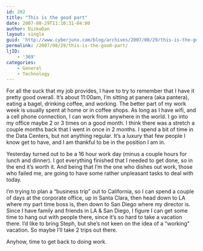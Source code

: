 ```yaml
---
id: 202
title: "This is the good part"
date: 2007-08-29T11:10:31-04:00
author: DizkoDan
layout: single
guid: 'http://www.cyberjunx.com/blog/archives/2007/08/29/this-is-the-good-part/'
permalink: /2007/08/29/this-is-the-good-part/
ljID:
    - '369'
categories:
    - General
    - Technology
---
```


For all the suck that my job provides, I have to try to remember that I have it pretty good overall. It’s about 11:00am, I’m sitting at panera (aka pantera), eating a bagel, drinking coffee, and working. The better part of my work week is usually spent at home or in coffee shops. As long as I have wifi, and a cell phone connection, I can work from anywhere in the world. I go into my office maybe 2 or 3 times on a good month. I think there was a stretch a couple months back that I went in once in 2 months. I spend a bit of time in the Data Centers, but not anything regular. It’s a luxury that few people I know get to have, and I am thankful to be in the position I am in.

Yesterday turned out to be a 16 hour work day (minus a couple hours for lunch and dinner). I got everything finished that I needed to get done, so in the end it’s worth it. And being that I’m the one who dishes out work, those who failed me, are going to have some rather unpleasant tasks to deal with today.

I’m trying to plan a “business trip” out to California, so I can spend a couple of days at the corporate office, up in Santa Clara, then head down to LA where my part time boss is, then down to San Diego where my director is. Since I have family and friends in LA &amp; San Diego, I figure I can get some time to hang out with people there, since it’s so hard to take a vacation there. I’d like to bring Steph, but she’s not keen on the idea of a “working” vacation. So maybe I’ll take 2 trips out there.

Anyhow, time to get back to doing work.